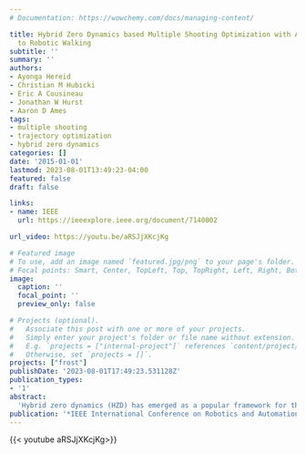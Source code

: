 ```yaml
---
# Documentation: https://wowchemy.com/docs/managing-content/

title: Hybrid Zero Dynamics based Multiple Shooting Optimization with Applications
  to Robotic Walking
subtitle: ''
summary: ''
authors:
- Ayonga Hereid
- Christian M Hubicki
- Eric A Cousineau
- Jonathan W Hurst
- Aaron D Ames
tags: 
- multiple shooting
- trajectory optimization
- hybrid zero dynamics
categories: []
date: '2015-01-01'
lastmod: 2023-08-01T13:49:23-04:00
featured: false
draft: false

links:
- name: IEEE
  url: https://ieeexplore.ieee.org/document/7140002

url_video: https://youtu.be/aRSJjXKcjKg

# Featured image
# To use, add an image named `featured.jpg/png` to your page's folder.
# Focal points: Smart, Center, TopLeft, Top, TopRight, Left, Right, BottomLeft, Bottom, BottomRight.
image:
  caption: ''
  focal_point: ''
  preview_only: false

# Projects (optional).
#   Associate this post with one or more of your projects.
#   Simply enter your project's folder or file name without extension.
#   E.g. `projects = ["internal-project"]` references `content/project/deep-learning/index.md`.
#   Otherwise, set `projects = []`.
projects: ["frost"]
publishDate: '2023-08-01T17:49:23.531128Z'
publication_types:
- '1'
abstract: 
  'Hybrid zero dynamics (HZD) has emerged as a popular framework for the stable control of bipedal robotic gaits, but typically designing a gait virtual constraints is a slow and undependable optimization process. To expedite and boost the reliability of HZD gait generation, we borrow methods from trajectory optimization to formulate a smoother and more linear optimization problem. We present a multiple-shooting formulation for the optimization of virtual constraints, combining the stability-friendly properties of HZD with an optimization-conducive problem formulation. To showcase the implications of this recipe for improving gait generation, we use the same process to generate periodic planar walking gaits on two different robot models, and in one case, demonstrate stable walking on the hardware prototype, DURUS-R.'
publication: '*IEEE International Conference on Robotics and Automation*'
---
```


{{< youtube aRSJjXKcjKg>}}